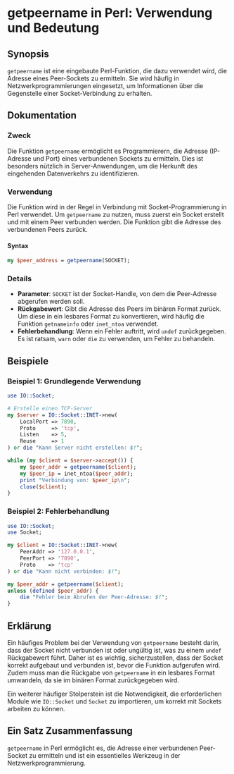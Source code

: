 <!--
Meta Description: # getpeername in Perl: Verwendung und Bedeutung ## Synopsis `getpeername` ist eine eingebaute Perl-Funktion, die dazu verwendet wird, die Adresse eine...
Meta Keywords: die, socket, getpeername, ist, adresse
-->

# getpeername in Perl: Verwendung und Bedeutung

## Synopsis
`getpeername` ist eine eingebaute Perl-Funktion, die dazu verwendet wird, die Adresse eines Peer-Sockets zu ermitteln. Sie wird häufig in Netzwerkprogrammierungen eingesetzt, um Informationen über die Gegenstelle einer Socket-Verbindung zu erhalten.

## Dokumentation

### Zweck
Die Funktion `getpeername` ermöglicht es Programmierern, die Adresse (IP-Adresse und Port) eines verbundenen Sockets zu ermitteln. Dies ist besonders nützlich in Server-Anwendungen, um die Herkunft des eingehenden Datenverkehrs zu identifizieren.

### Verwendung
Die Funktion wird in der Regel in Verbindung mit Socket-Programmierung in Perl verwendet. Um `getpeername` zu nutzen, muss zuerst ein Socket erstellt und mit einem Peer verbunden werden. Die Funktion gibt die Adresse des verbundenen Peers zurück.

#### Syntax
```perl
my $peer_address = getpeername(SOCKET);
```

### Details
- **Parameter**: `SOCKET` ist der Socket-Handle, von dem die Peer-Adresse abgerufen werden soll.
- **Rückgabewert**: Gibt die Adresse des Peers im binären Format zurück. Um diese in ein lesbares Format zu konvertieren, wird häufig die Funktion `getnameinfo` oder `inet_ntoa` verwendet.
- **Fehlerbehandlung**: Wenn ein Fehler auftritt, wird `undef` zurückgegeben. Es ist ratsam, `warn` oder `die` zu verwenden, um Fehler zu behandeln.

## Beispiele

### Beispiel 1: Grundlegende Verwendung
```perl
use IO::Socket;

# Erstelle einen TCP-Server
my $server = IO::Socket::INET->new(
    LocalPort => 7890,
    Proto     => 'tcp',
    Listen    => 5,
    Reuse     => 1
) or die "Kann Server nicht erstellen: $!";

while (my $client = $server->accept()) {
    my $peer_addr = getpeername($client);
    my $peer_ip = inet_ntoa($peer_addr);
    print "Verbindung von: $peer_ip\n";
    close($client);
}
```

### Beispiel 2: Fehlerbehandlung
```perl
use IO::Socket;
use Socket;

my $client = IO::Socket::INET->new(
    PeerAddr => '127.0.0.1',
    PeerPort => '7890',
    Proto    => 'tcp'
) or die "Kann nicht verbinden: $!";

my $peer_addr = getpeername($client);
unless (defined $peer_addr) {
    die "Fehler beim Abrufen der Peer-Adresse: $!";
}
```

## Erklärung
Ein häufiges Problem bei der Verwendung von `getpeername` besteht darin, dass der Socket nicht verbunden ist oder ungültig ist, was zu einem `undef` Rückgabewert führt. Daher ist es wichtig, sicherzustellen, dass der Socket korrekt aufgebaut und verbunden ist, bevor die Funktion aufgerufen wird. Zudem muss man die Rückgabe von `getpeername` in ein lesbares Format umwandeln, da sie im binären Format zurückgegeben wird. 

Ein weiterer häufiger Stolperstein ist die Notwendigkeit, die erforderlichen Module wie `IO::Socket` und `Socket` zu importieren, um korrekt mit Sockets arbeiten zu können.

## Ein Satz Zusammenfassung
`getpeername` in Perl ermöglicht es, die Adresse einer verbundenen Peer-Socket zu ermitteln und ist ein essentielles Werkzeug in der Netzwerkprogrammierung.